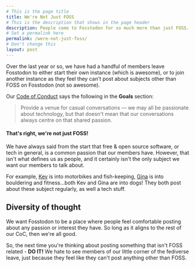 ```yaml
---
# This is the page title
title: We're Not Just FOSS
# This is the description that shows in the page header
description: People come to Fosstodon for so much more than just FOSS.
# Set a permalink here
permalink: /were-not-just-foss/
# Don't change this
layout: post
---
```


Over the last year or so, we have had a handful of members leave Fosstodon to either start their own instance (which is awesome), or to join another instance as they feel they can't post about subjects other than FOSS on Fosstodon (not so awesome).<!--more-->

Our [Code of Conduct](/coc) says the following in the **Goals** section:

> Provide a venue for casual conversations — we may all be passionate about technology, but that doesn't mean that our conversations always centre on that shared passion.

#### That's right, we're not just FOSS!

We have always said from the start that free & open source software, or tech in general, is a common passion that our members have. However, that isn't what defines us as people, and it certainly isn't the only subject we want our members to talk about.

For example, [Kev](https://fosstodon.org/@kev) is into motorbikes and fish-keeping, [Gina](https://fosstodon.org/@gina) is into bouldering and fitness...both Kev and Gina are into dogs! They both post about these subject regularly, as well a tech stuff.

## Diversity of thought

We want Fosstodon to be a place where people feel comfortable posting about any passion or interest they have. So long as it aligns to the rest of our CoC, then we're all good.

So, the next time you're thinking about posting something that isn't FOSS related - **DO IT!** We hate to see members of our little corner of the fediverse leave, just because they feel like they can't post anything other than FOSS.
